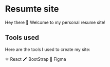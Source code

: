 # Resumte site

Hey there 👋 Welcome to my personal resume site!

## Tools used

Here are the tools I used to create my site:

⚛️ React
🖍️ BootStrap
🎨 Figma
